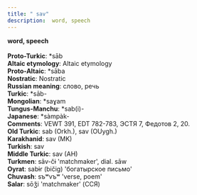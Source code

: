 ```yaml
---
title: " sav"
description:  word, speech
---
```

<p data-pagefind-weight="0.5">
<strong> word, speech</strong><br><br>
<strong>Proto-Turkic</strong>:  *sāb<br>
<strong>Altaic etymology</strong>:  Altaic etymology<br>
<strong> Proto-Altaic</strong>:  *sāba<br>
<strong>Nostratic</strong>:  Nostratic<br>
<strong>Russian meaning</strong>:  слово, речь<br>
<strong>Turkic</strong>:  *sāb-<br>
<strong>Mongolian</strong>:  *saɣam<br>
<strong>Tungus-Manchu</strong>:  *sab(i)-<br>
<strong>Japanese</strong>:  *sàmpàk-<br>
<strong>Comments</strong>:  VEWT 391, EDT 782-783, ЭСТЯ 7, Федотов 2, 20.<br>
<strong>Old Turkic</strong>:  sab (Orkh.), sav (OUygh.)<br>
<strong>Karakhanid</strong>:  sav (MK)<br>
<strong>Turkish</strong>:  sav<br>
<strong>Middle Turkic</strong>:  sav (AH)<br>
<strong>Turkmen</strong>:  sāv-čɨ 'matchmaker', dial. sāw<br>
<strong>Oyrat</strong>:  sabɨr (bičig) 'богатырское письмо'<br>
<strong>Chuvash</strong>:  sъʷvъʷ 'verse, poem'<br>
<strong>Salar</strong>:  sōǯi 'matchmaker' (ССЯ)<br>

</p>
